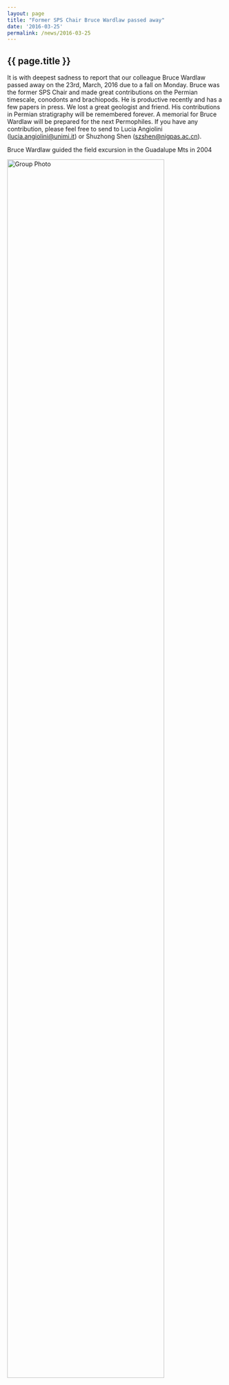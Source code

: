 ```yaml
---
layout: page
title: "Former SPS Chair Bruce Wardlaw passed away"
date: '2016-03-25'
permalink: /news/2016-03-25
---
```


## {{ page.title }}

It is with deepest sadness to report that our colleague Bruce Wardlaw passed away on the 23rd, March, 2016 due to a fall on Monday. Bruce was the former SPS Chair and made great contributions on the Permian timescale, conodonts and brachiopods. He is productive recently and has a few papers in press. We lost a great geologist and friend. His contributions in Permian stratigraphy will be remembered forever. A memorial for Bruce Wardlaw will be prepared for the next Permophiles. If you have any contribution, please feel free to send to Lucia Angiolini (lucia.angiolini@unimi.it) or Shuzhong Shen (<szshen@nigpas.ac.cn>).

Bruce Wardlaw guided the field excursion in the Guadalupe Mts in 2004

<img src="https://stratigraphy.org/subcommission-permian/images/20160325170215675.jpg" alt="Group Photo" style="width:85%" />